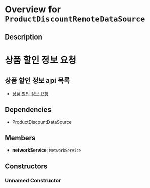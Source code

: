 # Overview for `ProductDiscountRemoteDataSource`

## Description

# 상품 할인 정보 요청

 ## 상품 할인 정보 api 목록

 - [상품 할인 정보 요청](./methods/getProductDiscount.md)

## Dependencies

- ProductDiscountDataSource

## Members

- **networkService**: `NetworkService`
## Constructors

### Unnamed Constructor


